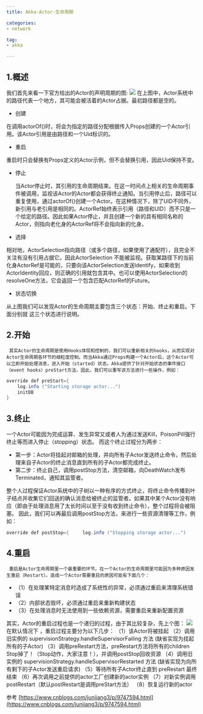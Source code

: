 ```yaml
---
title: Akka-Actor-生命周期

categories:
- network

tag:
- akka

---
```



## 1.概述
我们首先来看一下官方给出的Actor的声明周期的图:
![](https://cdn.nlark.com/yuque/0/2021/png/804884/1632622242945-c53683ee-8723-4f34-817c-7b57416221b2.png#clientId=ucf8de5bf-9346-4&crop=0&crop=0&crop=1&crop=1&from=paste&id=u9de87b2c&margin=%5Bobject%20Object%5D&originHeight=755&originWidth=866&originalType=url&ratio=1&rotation=0&showTitle=false&status=done&style=none&taskId=ud1d73754-3d94-4793-bf8c-0feb48264f1&title=)
    在上图中，Actor系统中的路径代表一个地方，其可能会被活着的Actor占据。最初路径都是空的。

- 创建    

在调用actorOf()时，将会为指定的路径分配根据传入Props创建的一个Actor引用。该Actor引用是由路径和一个Uid标识的。

- 重启    

重启时只会替换有Props定义的Actor示例，但不会替换引用，因此Uid保持不变。

- 停止

    当Actor停止时，其引用的生命周期结束。在这一时间点上相关的生命周期事件被调用，监视该Actor的Actor都会获得终止通知。当引用停止后，路径可以重复使用，通过actorOf()创建一个Actor。在这种情况下，除了UID不同外，新引用与老引用是相同的。ActorRef始终表示引用（路径和UID）而不只是一个给定的路径。因此如果Actor停止，并且创建一个新的具有相同名称的Actor，则指向老化身的ActorRef将不会指向新的化身。

- 选择

相对地，ActorSelection指向路径（或多个路径，如果使用了通配符），且完全不关注有没有引用占据它。因此ActorSelection 不能被监视。获取某路径下的当前化身ActorRef是可能的，只要向该ActorSelection发送Identify，如果收到ActorIdentity回应，则正确的引用就包含其中。也可以使用ActorSelection的resolveOne方法，它会返回一个包含匹配ActorRef的Future。

- 状态切换

从上图我们可以发现Actor的生命周期主要包含三个状态：开始、终止和重启。下面分别就 这三个状态进行说明。
## 2.开始
     其实Actor的生命周期是使用Hooks体现和控制的，我们可以重新相关的hooks，从而实现对Actor生命周期各环节的细粒度控制。而当Akka通过Props构建一个Actor后，这个Actor可以立即开始处理消息，进入开始（started）状态。Akka提供了针对开始状态的事件接口（event hooks）preStart方法，因此，我们可以重写该方法进行一些操作，例如：
```java
override def preStart={     
    log.info ("Starting storage actor...")     
    initDB   
}
```
## 3.终止
一个Actor可能因为完成运算、发生异常又或者人为通过发送Kill，PoisonPill强行终止等而进入停止（stopping）状态。
而这个终止过程分为两步：

- 第一步：Actor将挂起对邮箱的处理，并向所有子Actor发送终止命令，然后处理来自子Actor的终止消息直到所有的子Actor都完成终止。
- 第二步：终止自己，调用postStop方法，清空邮箱，向DeathWatch发布Terminated，通知其监管者。

整个人过程保证Actor系统中的子树以一种有序的方式终止，将终止命令传播到叶子结点并收集它们回送的确认消息给被终止的监管者。如果其中某个Actor没有响应（即由于处理消息用了太长时间以至于没有收到终止命令），整个过程将会被阻塞。
因此，我们可以再最后调用postStop方法，来进行一些资源清理等工作，例如：
```java
override def postStop={     log.info ("Stopping storage actor...")     db.release   }
```
## 4.重启
     重启是Actor生命周期里一个最重要的环节。在一个Actor的生命周期里可能因为多种原因发生重启（Restart）。造成一个Actor需要重启的原因可能有下面几个：

- （1）在处理某特定消息时造成了系统性的异常，必须通过重启来清理系统错误
- （2）内部状态毁坏，必须通过重启来重新构建状态
- （3）在处理消息时无法使用到一些依赖资源，需要重启来重新配置资源

其实，Actor的重启过程也是一个递归的过程，由于其比较复杂，先上个图：
![](https://cdn.nlark.com/yuque/0/2021/png/804884/1632622243218-d050dcdc-3839-4e2d-a743-ea2a3e2d9c02.png#clientId=ucf8de5bf-9346-4&crop=0&crop=0&crop=1&crop=1&from=paste&id=uf36aa449&margin=%5Bobject%20Object%5D&originHeight=306&originWidth=955&originalType=url&ratio=1&rotation=0&showTitle=false&status=done&style=none&taskId=u26a59e29-2cb2-4249-9ca3-b4a0f9e9348&title=)
在默认情况下 ，重启过程主要分为以下几步：
（1）该Actor将被挂起
（2）调用旧实例的 supervisionStrategy.handleSupervisorFailing 方法 (缺省实现为挂起所有的子Actor)
（3）调用preRestart方法，preRestart方法将所有的children Stop掉了！（Stop动作，大家注意！），并调用postStop回收资源
（4）调用旧实例的 supervisionStrategy.handleSupervisorRestarted 方法 (缺省实现为向所有剩下的子Actor发送重启请求)
（5）等待所有子Actor终止直到 preRestart 最终结束
（6）再次调用之前提供的actor工厂创建新的actor实例
（7）对新实例调用 postRestart（默认postRestart是调用preStart方法）
（8）恢复运行新的actor
​

参考
[https://www.cnblogs.com/junjiang3/p/9747594.html](https://www.cnblogs.com/junjiang3/p/9747594.html)
